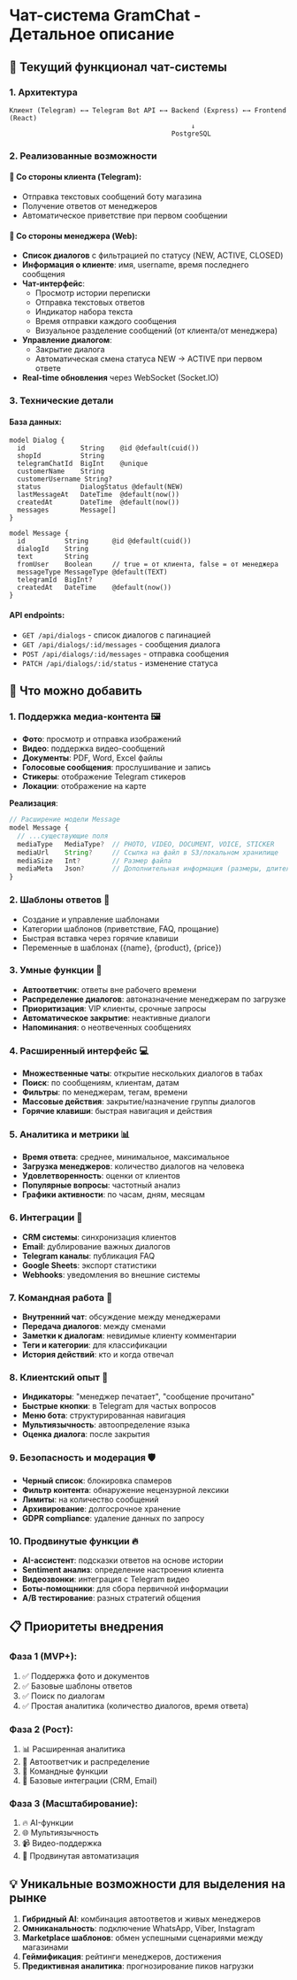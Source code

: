 # Чат-система GramChat - Детальное описание

## 🎯 Текущий функционал чат-системы

### 1. **Архитектура**
```
Клиент (Telegram) ←→ Telegram Bot API ←→ Backend (Express) ←→ Frontend (React)
                                              ↓
                                         PostgreSQL
```

### 2. **Реализованные возможности**

#### 📱 Со стороны клиента (Telegram):
- Отправка текстовых сообщений боту магазина
- Получение ответов от менеджеров
- Автоматическое приветствие при первом сообщении

#### 💼 Со стороны менеджера (Web):
- **Список диалогов** с фильтрацией по статусу (NEW, ACTIVE, CLOSED)
- **Информация о клиенте**: имя, username, время последнего сообщения
- **Чат-интерфейс**:
  - Просмотр истории переписки
  - Отправка текстовых ответов
  - Индикатор набора текста
  - Время отправки каждого сообщения
  - Визуальное разделение сообщений (от клиента/от менеджера)
- **Управление диалогом**:
  - Закрытие диалога
  - Автоматическая смена статуса NEW → ACTIVE при первом ответе
- **Real-time обновления** через WebSocket (Socket.IO)

### 3. **Технические детали**

#### База данных:
```prisma
model Dialog {
  id              String    @id @default(cuid())
  shopId          String
  telegramChatId  BigInt    @unique
  customerName    String
  customerUsername String?
  status          DialogStatus @default(NEW)
  lastMessageAt   DateTime  @default(now())
  createdAt       DateTime  @default(now())
  messages        Message[]
}

model Message {
  id          String      @id @default(cuid())
  dialogId    String
  text        String
  fromUser    Boolean     // true = от клиента, false = от менеджера
  messageType MessageType @default(TEXT)
  telegramId  BigInt?
  createdAt   DateTime    @default(now())
}
```

#### API endpoints:
- `GET /api/dialogs` - список диалогов с пагинацией
- `GET /api/dialogs/:id/messages` - сообщения диалога
- `POST /api/dialogs/:id/messages` - отправка сообщения
- `PATCH /api/dialogs/:id/status` - изменение статуса

## 🚀 Что можно добавить

### 1. **Поддержка медиа-контента** 🖼️
- **Фото**: просмотр и отправка изображений
- **Видео**: поддержка видео-сообщений
- **Документы**: PDF, Word, Excel файлы
- **Голосовые сообщения**: прослушивание и запись
- **Стикеры**: отображение Telegram стикеров
- **Локации**: отображение на карте

**Реализация**:
```typescript
// Расширение модели Message
model Message {
  // ...существующие поля
  mediaType   MediaType?  // PHOTO, VIDEO, DOCUMENT, VOICE, STICKER
  mediaUrl    String?     // Ссылка на файл в S3/локальном хранилище
  mediaSize   Int?        // Размер файла
  mediaMeta   Json?       // Дополнительная информация (размеры, длительность и т.д.)
}
```

### 2. **Шаблоны ответов** 📝
- Создание и управление шаблонами
- Категории шаблонов (приветствие, FAQ, прощание)
- Быстрая вставка через горячие клавиши
- Переменные в шаблонах ({name}, {product}, {price})

### 3. **Умные функции** 🤖
- **Автоответчик**: ответы вне рабочего времени
- **Распределение диалогов**: автоназначение менеджерам по загрузке
- **Приоритизация**: VIP клиенты, срочные запросы
- **Автоматическое закрытие**: неактивные диалоги
- **Напоминания**: о неотвеченных сообщениях

### 4. **Расширенный интерфейс** 💻
- **Множественные чаты**: открытие нескольких диалогов в табах
- **Поиск**: по сообщениям, клиентам, датам
- **Фильтры**: по менеджерам, тегам, времени
- **Массовые действия**: закрытие/назначение группы диалогов
- **Горячие клавиши**: быстрая навигация и действия

### 5. **Аналитика и метрики** 📊
- **Время ответа**: среднее, минимальное, максимальное
- **Загрузка менеджеров**: количество диалогов на человека
- **Удовлетворенность**: оценки от клиентов
- **Популярные вопросы**: частотный анализ
- **Графики активности**: по часам, дням, месяцам

### 6. **Интеграции** 🔗
- **CRM системы**: синхронизация клиентов
- **Email**: дублирование важных диалогов
- **Telegram каналы**: публикация FAQ
- **Google Sheets**: экспорт статистики
- **Webhooks**: уведомления во внешние системы

### 7. **Командная работа** 👥
- **Внутренний чат**: обсуждение между менеджерами
- **Передача диалогов**: между сменами
- **Заметки к диалогам**: невидимые клиенту комментарии
- **Теги и категории**: для классификации
- **История действий**: кто и когда отвечал

### 8. **Клиентский опыт** 🌟
- **Индикаторы**: "менеджер печатает", "сообщение прочитано"
- **Быстрые кнопки**: в Telegram для частых вопросов
- **Меню бота**: структурированная навигация
- **Мультиязычность**: автоопределение языка
- **Оценка диалога**: после закрытия

### 9. **Безопасность и модерация** 🛡️
- **Черный список**: блокировка спамеров
- **Фильтр контента**: обнаружение нецензурной лексики
- **Лимиты**: на количество сообщений
- **Архивирование**: долгосрочное хранение
- **GDPR compliance**: удаление данных по запросу

### 10. **Продвинутые функции** 🔥
- **AI-ассистент**: подсказки ответов на основе истории
- **Sentiment анализ**: определение настроения клиента
- **Видеозвонки**: интеграция с Telegram видео
- **Боты-помощники**: для сбора первичной информации
- **A/B тестирование**: разных стратегий общения

## 📋 Приоритеты внедрения

### Фаза 1 (MVP+):
1. ✅ Поддержка фото и документов
2. ✅ Базовые шаблоны ответов
3. ✅ Поиск по диалогам
4. ✅ Простая аналитика (количество диалогов, время ответа)

### Фаза 2 (Рост):
1. 📊 Расширенная аналитика
2. 🤖 Автоответчик и распределение
3. 👥 Командные функции
4. 🔗 Базовые интеграции (CRM, Email)

### Фаза 3 (Масштабирование):
1. 🔥 AI-функции
2. 🌐 Мультиязычность
3. 📹 Видео-поддержка
4. 🚀 Продвинутая автоматизация

## 💡 Уникальные возможности для выделения на рынке

1. **Гибридный AI**: комбинация автоответов и живых менеджеров
2. **Омниканальность**: подключение WhatsApp, Viber, Instagram
3. **Marketplace шаблонов**: обмен успешными сценариями между магазинами
4. **Геймификация**: рейтинги менеджеров, достижения
5. **Предиктивная аналитика**: прогнозирование пиков нагрузки